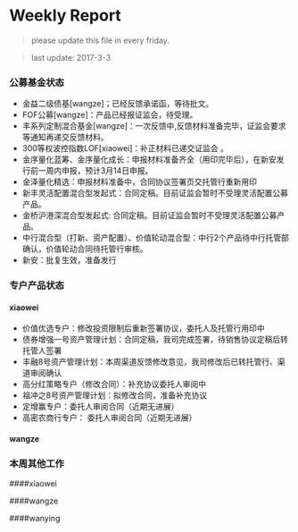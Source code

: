 # Weekly Report

>please update this file in every friday.

>last update: 2017-3-3


### 公募基金状态
- 金益二级债基[wangze]；已经反馈承诺函，等待批文。
- FOF公募[wangze]：产品已经报证监会，待受理。
- 丰系列定制混合基金[wangze]：一次反馈中,反馈材料准备完毕，证监会要求等通知再递交反馈材料。
- 300等权波控指数LOF[xiaowei]：补正材料已递交证监会 。
- 金序量化蓝筹、金序量化成长：申报材料准备齐全（用印完毕后），在新安发行前一周内申报，预计3月14日申报。
- 金泽量化精选：申报材料准备中，合同协议签署页交托管行重新用印
- 新丰灵活配置混合型发起式：合同定稿。目前证监会暂时不受理灵活配置公募产品。
- 金桥沪港深混合型发起式: 合同定稿。目前证监会暂时不受理灵活配置公募产品。
- 中行混合型（打新、资产配置）、价值轮动混合型：中行2个产品待中行托管部确认，价值轮动合同待托管行审核。
- 新安：批复生效，准备发行



### 专户产品状态
#### xiaowei
- 价值优选专户：修改投资限制后重新签署协议，委托人及托管行用印中
- 债券增强一号资产管理计划：合同定稿，我司完成签署，待销售协议定稿后转托管人签署 
- 丰融8号资产管理计划：本周渠道反馈修改意见，我司修改后已转托管行、渠道审阅确认 
- 高分红策略专户（修改合同）：补充协议委托人审阅中
- 祖冲之8号资产管理计划：拟修改合同，准备补充协议
- 定增赢专户：委托人审阅合同（近期无进展）
- 高密农商行专户： 委托人审阅合同（近期无进展） 

#### wangze

### 本周其他工作
####xiaowei

####wangze

####wanying

